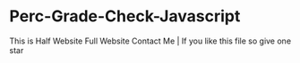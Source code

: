 # Perc-Grade-Check-Javascript
This is Half Website Full Website Contact Me | 
If you like this file so give one star
